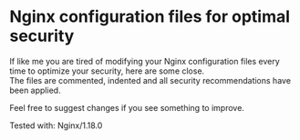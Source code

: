 # Nginx configuration files for optimal security 

If like me you are tired of modifying your Nginx configuration files every time to optimize your security, here are some close.\
The files are commented, indented and all security recommendations have been applied.

Feel free to suggest changes if you see something to improve.

Tested with: Nginx/1.18.0
